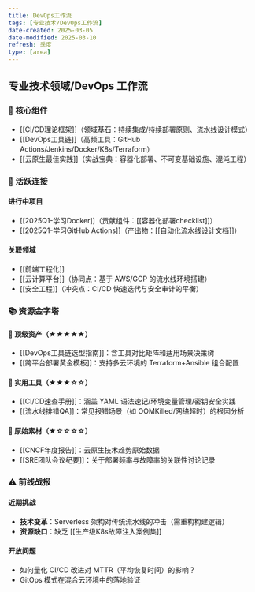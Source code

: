 ```yaml
---
title: DevOps工作流
tags: [专业技术/DevOps工作流]
date-created: 2025-03-05
date-modified: 2025-03-10
refresh: 季度
type: [area]
---
```


## 专业技术领域/DevOps 工作流

### 🧱 核心组件

- [[CI/CD理论框架]]（领域基石：持续集成/持续部署原则、流水线设计模式）
- [[DevOps工具链]]（高频工具：GitHub Actions/Jenkins/Docker/K8s/Terraform）
- [[云原生最佳实践]]（实战宝典：容器化部署、不可变基础设施、混沌工程）

### 🔄 活跃连接

#### 进行中项目

- [[2025Q1-学习Docker]]（贡献组件：[[容器化部署checklist]]）
- [[2025Q1-学习GitHub Actions]]（产出物：[[自动化流水线设计文档]]）

#### 关联领域

- [[前端工程化]]
- [[云计算平台]]（协同点：基于 AWS/GCP 的流水线环境搭建）
- [[安全工程]]（冲突点：CI/CD 快速迭代与安全审计的平衡）

### 📚 资源金字塔

#### 🌟 顶级资产（★★★★★）

- [[DevOps工具链选型指南]]：含工具对比矩阵和适用场景决策树
- [[跨平台部署黄金模板]]：支持多云环境的 Terraform+Ansible 组合配置

#### 💼 实用工具（★★★☆☆）

- [[CI/CD速查手册]]：涵盖 YAML 语法速记/环境变量管理/密钥安全实践
- [[流水线排错QA]]：常见报错场景（如 OOMKilled/网络超时）的根因分析

#### 🧩 原始素材（★☆☆☆☆）

- [[CNCF年度报告]]：云原生技术趋势原始数据
- [[SRE团队会议纪要]]：关于部署频率与故障率的关联性讨论记录

### ⚠️ 前线战报

#### 近期挑战

- **技术变革**：Serverless 架构对传统流水线的冲击（需重构构建逻辑）
- **资源缺口**：缺乏 [[生产级K8s故障注入案例集]]

#### 开放问题

- 如何量化 CI/CD 改进对 MTTR（平均恢复时间）的影响？
- GitOps 模式在混合云环境中的落地验证
